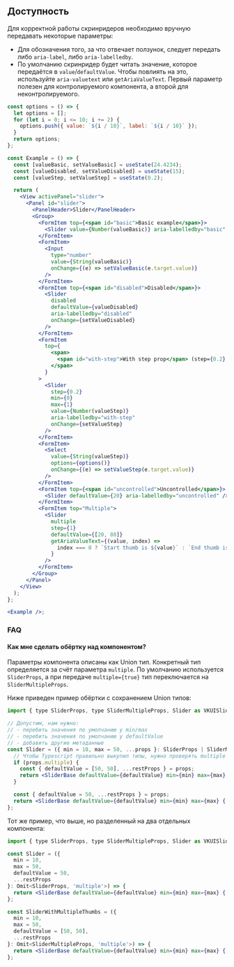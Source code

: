 ## Доступность

Для корректной работы скринридеров необходимо вручную передавать некоторые параметры:
<br />

- Для обозначения того, за что отвечает ползунок, следует передать либо `aria-label`, либо `aria-labelledby`.
- По умолчанию скринридер будет читать значение, которое передаётся в `value`/`defaultValue`. Чтобы
  повлиять на это, используйте `aria-valuetext` или `getAriaValueText`. Первый параметр полезен для
  контролируемого компонента, а второй для неконтролируемого.

```jsx
const options = () => {
  let options = [];
  for (let i = 0; i <= 10; i += 2) {
    options.push({ value: `${i / 10}`, label: `${i / 10}` });
  }
  return options;
};

const Example = () => {
  const [valueBasic, setValueBasic] = useState(24.4234);
  const [valueDisabled, setValueDisabled] = useState(15);
  const [valueStep, setValueStep] = useState(0.2);

  return (
    <View activePanel="slider">
      <Panel id="slider">
        <PanelHeader>Slider</PanelHeader>
        <Group>
          <FormItem top={<span id="basic">Basic example</span>}>
            <Slider value={Number(valueBasic)} aria-labelledby="basic" onChange={setValueBasic} />
          </FormItem>
          <FormItem>
            <Input
              type="number"
              value={String(valueBasic)}
              onChange={(e) => setValueBasic(e.target.value)}
            />
          </FormItem>
          <FormItem top={<span id="disabled">Disabled</span>}>
            <Slider
              disabled
              defaultValue={valueDisabled}
              aria-labelledby="disabled"
              onChange={setValueDisabled}
            />
          </FormItem>
          <FormItem
            top={
              <span>
                <span id="with-step">With step prop</span> (step={0.2} min={0} max={1})
              </span>
            }
          >
            <Slider
              step={0.2}
              min={0}
              max={1}
              value={Number(valueStep)}
              aria-labelledby="with-step"
              onChange={setValueStep}
            />
          </FormItem>
          <FormItem>
            <Select
              value={String(valueStep)}
              options={options()}
              onChange={(e) => setValueStep(e.target.value)}
            />
          </FormItem>
          <FormItem top={<span id="uncontrolled">Uncontrolled</span>}>
            <Slider defaultValue={20} aria-labelledby="uncontrolled" />
          </FormItem>
          <FormItem top="Multiple">
            <Slider
              multiple
              step={1}
              defaultValue={[20, 80]}
              getAriaValueText={(value, index) =>
                index === 0 ? `Start thumb is ${value}` : `End thumb is ${value}`
              }
            />
          </FormItem>
        </Group>
      </Panel>
    </View>
  );
};

<Example />;
```

### FAQ

#### Как мне сделать обёртку над компонентом?

Параметры компонента описаны как Union тип. Конкретный тип определяется за счёт
параметра `multiple`. По умолчанию используется `SliderProps`, а при передаче `multiple={true}` тип
переключается на `SliderMultipleProps`.

Ниже приведен пример обёртки с сохранением Union типов:

```jsx static
import { type SliderProps, type SliderMultipleProps, Slider as VKUISlider } from './Slider';

// Допустим, нам нужно:
// - перебить значения по умолчанию у min/max
// - перебить значения по умолчанию у defaultValue
// - добавить другие метаданные
const Slider = ({ min = 10, max = 50, ...props }: SliderProps | SliderMultipleProps) => {
  // Чтобы Typescript правильно выкупил типы, нужно проверять multiple через контекст
  if (props.multiple) {
    const { defaultValue = [50, 50], ...restProps } = props;
    return <SliderBase defaultValue={defaultValue} min={min} max={max} {...restProps} />;
  }

  const { defaultValue = 50, ...restProps } = props;
  return <SliderBase defaultValue={defaultValue} min={min} max={max} {...restProps} />;
};
```

Тот же пример, что выше, но разделенный на два отдельных компонента:

```jsx static
import { type SliderProps, type SliderMultipleProps, Slider as VKUISlider } from './Slider';

const Slider = ({
  min = 10,
  max = 50,
  defaultValue = 50,
  ...restProps
}: Omit<SliderProps, 'multiple'>) => {
  return <SliderBase defaultValue={defaultValue} min={min} max={max} {...restProps} />;
};

const SliderWithMultipleThumbs = ({
  min = 10,
  max = 50,
  defaultValue = [50, 50],
  ...restProps
}: Omit<SliderMultipleProps, 'multiple'>) => {
  return <SliderBase defaultValue={defaultValue} min={min} max={max} {...restProps} multiple />;
};
```
